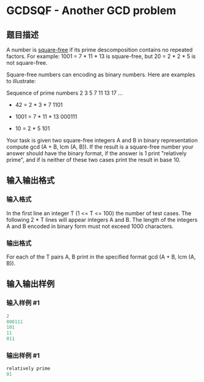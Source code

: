 # GCDSQF - Another GCD problem

## 题目描述

 A number is [square-free](http://en.wikipedia.org/wiki/Square-free_integer "Square-free") if its prime descomposition contains no repeated factors. For example: 1001 = 7 \* 11 \* 13 is square-free, but 20 = 2 \* 2 \* 5 is not square-free.

Square-free numbers can encoding as binary numbers. Here are examples to illustrate:

Sequence of prime numbers 2 3 5 7 11 13 17 ...

- 42 = 2 \* 3 \* 7  1101

- 1001 = 7 \* 11 \* 13  000111

- 10 = 2 \* 5  101

Your task is given two square-free integers A and B in binary representation compute gcd (A + B, lcm (A, B)). If the result is a square-free number your answer should have the binary format, if the answer is 1 print "relatively prime", and if is neither of these two cases print the result in base 10.

## 输入输出格式

### 输入格式

In the first line an integer T (1 <= T <= 100) the number of test cases. The following 2 \* T lines will appear integers A and B. The length of the integers A and B encoded in binary form must not exceed 1000 characters.

### 输出格式

 For each of the T pairs A, B print in the specified format gcd (A + B, lcm (A, B)).

## 输入输出样例

### 输入样例 #1

```cpp
2
000111
101
11
011
```


### 输出样例 #1

```cpp
relatively prime
01
```


